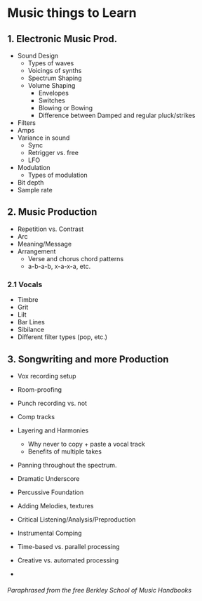 # Music things to Learn

## 1. Electronic Music Prod.

- Sound Design
  - Types of waves
  - Voicings of synths
  - Spectrum Shaping
  - Volume Shaping
    - Envelopes
    - Switches
    - Blowing or Bowing
    - Difference between Damped and regular pluck/strikes
- Filters
- Amps
- Variance in sound
  - Sync
  - Retrigger vs. free
  - LFO
- Modulation
  - Types of modulation
- Bit depth
- Sample rate

## 2. Music Production

- Repetition vs. Contrast
- Arc
- Meaning/Message
- Arrangement
  - Verse and chorus chord patterns
  - a-b-a-b, x-a-x-a, etc.

### 2.1 Vocals

- Timbre
- Grit
- Lilt
- Bar Lines
- Sibilance
- Different filter types (pop, etc.)

## 3. Songwriting and more Production

- Vox recording setup
- Room-proofing
- Punch recording vs. not
- Comp tracks
- Layering and Harmonies
  - Why never to copy + paste a vocal track
  - Benefits of multiple takes
- Panning throughout the spectrum.
- Dramatic Underscore

- Percussive Foundation
- Adding Melodies, textures
- Critical Listening/Analysis/Preproduction
- Instrumental Comping
- Time-based vs. parallel processing
- Creative vs. automated processing
-

###### _Paraphrased from the free Berkley School of Music Handbooks_

